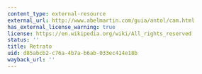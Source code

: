```yaml
---
content_type: external-resource
external_url: http://www.abelmartin.com/guia/antol/cam.html
has_external_license_warning: true
license: https://en.wikipedia.org/wiki/All_rights_reserved
status: ''
title: Retrato
uid: d85abcb2-c76a-4b7a-b6ab-033ec414e18b
wayback_url: ''
---
```

